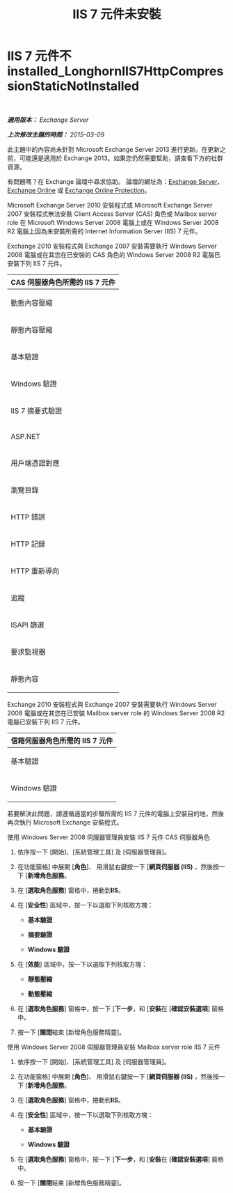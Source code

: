 ﻿---
title: 'IIS 7 元件未安裝'
TOCTitle: IIS 7 元件不 installed_LonghornIIS7HttpCompressionStaticNotInstalled
ms:assetid: 87fb8068-8c11-45cd-b18c-7d4ba97dedda
ms:mtpsurl: https://technet.microsoft.com/zh-tw/library/ms.exch.setupreadiness.longhorniis7httpcompressionstaticnotinstalled(v=EXCHG.150)
ms:contentKeyID: 50473633
ms.date: 05/21/2018
mtps_version: v=EXCHG.150
ms.translationtype: MT
---

# IIS 7 元件不 installed\_LonghornIIS7HttpCompressionStaticNotInstalled

 

_**適用版本：** Exchange Server_

_**上次修改主題的時間：** 2015-03-09_

此主題中的內容尚未針對 Microsoft Exchange Server 2013 進行更新。在更新之前，可能還是適用於 Exchange 2013。如果您仍然需要幫助，請查看下方的社群資源。

有問題嗎？在 Exchange 論壇中尋求協助。 論壇的網址為：[Exchange Server](https://go.microsoft.com/fwlink/p/?linkid=60612)、 [Exchange Online](https://go.microsoft.com/fwlink/p/?linkid=267542) 或 [Exchange Online Protection](https://go.microsoft.com/fwlink/p/?linkid=285351)。

Microsoft Exchange Server 2010 安裝程式或 Microsoft Exchange Server 2007 安裝程式無法安裝 Client Access Server (CAS) 角色或 Mailbox server role 在 Microsoft Windows Server 2008 電腦上或在 Windows Server 2008 R2 電腦上因為未安裝所需的 Internet Information Server (IIS) 7 元件。

Exchange 2010 安裝程式與 Exchange 2007 安裝需要執行 Windows Server 2008 電腦或在其您在已安裝的 CAS 角色的 Windows Server 2008 R2 電腦已安裝下列 IIS 7 元件。


<table>
<colgroup>
<col style="width: 100%" />
</colgroup>
<thead>
<tr class="header">
<th><strong>CAS 伺服器角色所需的 IIS 7 元件</strong></th>
</tr>
</thead>
<tbody>
<tr class="odd">
<td><p>動態內容壓縮</p></td>
</tr>
<tr class="even">
<td><p>靜態內容壓縮</p></td>
</tr>
<tr class="odd">
<td><p>基本驗證</p></td>
</tr>
<tr class="even">
<td><p>Windows 驗證</p></td>
</tr>
<tr class="odd">
<td><p>IIS 7 摘要式驗證</p></td>
</tr>
<tr class="even">
<td><p>ASP.NET</p></td>
</tr>
<tr class="odd">
<td><p>用戶端憑證對應</p></td>
</tr>
<tr class="even">
<td><p>瀏覽目錄</p></td>
</tr>
<tr class="odd">
<td><p>HTTP 錯誤</p></td>
</tr>
<tr class="even">
<td><p>HTTP 記錄</p></td>
</tr>
<tr class="odd">
<td><p>HTTP 重新導向</p></td>
</tr>
<tr class="even">
<td><p>追蹤</p></td>
</tr>
<tr class="odd">
<td><p>ISAPI 篩選</p></td>
</tr>
<tr class="even">
<td><p>要求監視器</p></td>
</tr>
<tr class="odd">
<td><p>靜態內容</p></td>
</tr>
</tbody>
</table>


Exchange 2010 安裝程式與 Exchange 2007 安裝需要執行 Windows Server 2008 電腦或在其您在已安裝 Mailbox server role 的 Windows Server 2008 R2 電腦已安裝下列 IIS 7 元件。


<table>
<colgroup>
<col style="width: 100%" />
</colgroup>
<thead>
<tr class="header">
<th><strong>信箱伺服器角色所需的 IIS 7 元件</strong></th>
</tr>
</thead>
<tbody>
<tr class="odd">
<td><p>基本驗證</p></td>
</tr>
<tr class="even">
<td><p>Windows 驗證</p></td>
</tr>
</tbody>
</table>


若要解決此問題，請遵循適當的步驟所需的 IIS 7 元件的電腦上安裝目的地，然後再次執行 Microsoft Exchange 安裝程式。

使用 Windows Server 2008 伺服器管理員安裝 IIS 7 元件 CAS 伺服器角色

1.  依序按一下 \[開始\]、\[系統管理工具\] 及 \[伺服器管理員\]。

2.  在功能窗格\] 中展開 \[**角色**\]、 用滑鼠右鍵按一下 \[**網頁伺服器 (IIS)** ，然後按一下 \[**新增角色服務**。

3.  在 \[**選取角色服務**\] 窗格中，捲動到**IIS**。

4.  在 \[**安全性**\] 區域中，按一下以選取下列核取方塊：
    
      - **基本驗證**
    
      - **摘要驗證**
    
      - **Windows 驗證**

5.  在 \[**效能**\] 區域中，按一下以選取下列核取方塊：
    
      - **靜態壓縮**
    
      - **動態壓縮**

6.  在 \[**選取角色服務**\] 窗格中，按一下 \[**下一步**，和 \[**安裝**在 \[**確認安裝選項**\] 窗格中。

7.  按一下 \[**關閉**結束 \[新增角色服務精靈\]。

使用 Windows Server 2008 伺服器管理員安裝 Mailbox server role IIS 7 元件

1.  依序按一下 \[開始\]、\[系統管理工具\] 及 \[伺服器管理員\]。

2.  在功能窗格\] 中展開 \[**角色**\]、 用滑鼠右鍵按一下 \[**網頁伺服器 (IIS)** ，然後按一下 \[**新增角色服務**。

3.  在 \[**選取角色服務**\] 窗格中，捲動到**IIS**。

4.  在 \[**安全性**\] 區域中，按一下以選取下列核取方塊：
    
      - **基本驗證**
    
      - **Windows 驗證**

5.  在 \[**選取角色服務**\] 窗格中，按一下 \[**下一步**，和 \[**安裝**在 \[**確認安裝選項**\] 窗格中。

6.  按一下 \[**關閉**結束 \[新增角色服務精靈\]。

